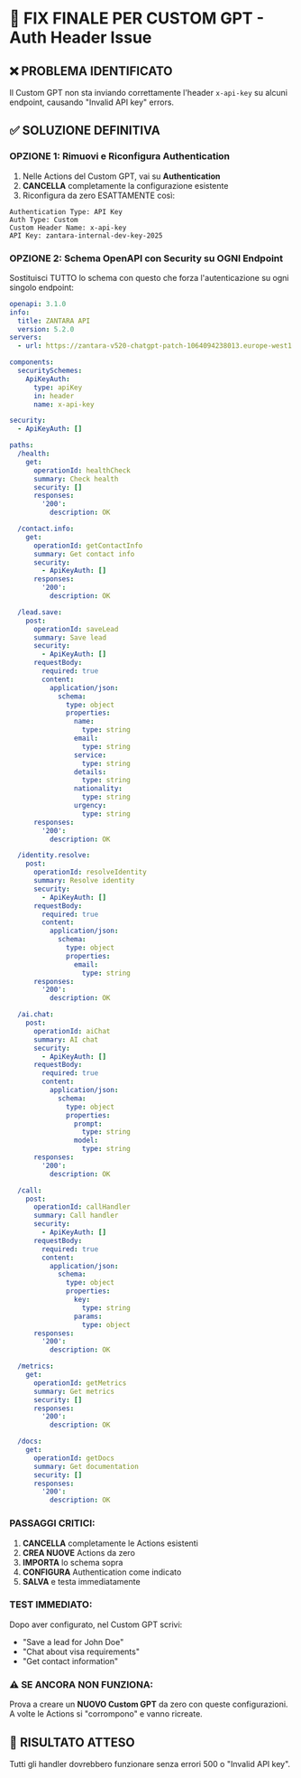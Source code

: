 # 🚨 FIX FINALE PER CUSTOM GPT - Auth Header Issue

## ❌ PROBLEMA IDENTIFICATO
Il Custom GPT non sta inviando correttamente l'header `x-api-key` su alcuni endpoint, causando "Invalid API key" errors.

## ✅ SOLUZIONE DEFINITIVA

### OPZIONE 1: Rimuovi e Riconfigura Authentication
1. Nelle Actions del Custom GPT, vai su **Authentication**
2. **CANCELLA** completamente la configurazione esistente
3. Riconfigura da zero ESATTAMENTE così:

```
Authentication Type: API Key
Auth Type: Custom
Custom Header Name: x-api-key
API Key: zantara-internal-dev-key-2025
```

### OPZIONE 2: Schema OpenAPI con Security su OGNI Endpoint

Sostituisci TUTTO lo schema con questo che forza l'autenticazione su ogni singolo endpoint:

```yaml
openapi: 3.1.0
info:
  title: ZANTARA API
  version: 5.2.0
servers:
  - url: https://zantara-v520-chatgpt-patch-1064094238013.europe-west1.run.app

components:
  securitySchemes:
    ApiKeyAuth:
      type: apiKey
      in: header
      name: x-api-key

security:
  - ApiKeyAuth: []

paths:
  /health:
    get:
      operationId: healthCheck
      summary: Check health
      security: []
      responses:
        '200':
          description: OK

  /contact.info:
    get:
      operationId: getContactInfo
      summary: Get contact info
      security:
        - ApiKeyAuth: []
      responses:
        '200':
          description: OK

  /lead.save:
    post:
      operationId: saveLead
      summary: Save lead
      security:
        - ApiKeyAuth: []
      requestBody:
        required: true
        content:
          application/json:
            schema:
              type: object
              properties:
                name:
                  type: string
                email:
                  type: string
                service:
                  type: string
                details:
                  type: string
                nationality:
                  type: string
                urgency:
                  type: string
      responses:
        '200':
          description: OK

  /identity.resolve:
    post:
      operationId: resolveIdentity
      summary: Resolve identity
      security:
        - ApiKeyAuth: []
      requestBody:
        required: true
        content:
          application/json:
            schema:
              type: object
              properties:
                email:
                  type: string
      responses:
        '200':
          description: OK

  /ai.chat:
    post:
      operationId: aiChat
      summary: AI chat
      security:
        - ApiKeyAuth: []
      requestBody:
        required: true
        content:
          application/json:
            schema:
              type: object
              properties:
                prompt:
                  type: string
                model:
                  type: string
      responses:
        '200':
          description: OK

  /call:
    post:
      operationId: callHandler
      summary: Call handler
      security:
        - ApiKeyAuth: []
      requestBody:
        required: true
        content:
          application/json:
            schema:
              type: object
              properties:
                key:
                  type: string
                params:
                  type: object
      responses:
        '200':
          description: OK

  /metrics:
    get:
      operationId: getMetrics
      summary: Get metrics
      security: []
      responses:
        '200':
          description: OK

  /docs:
    get:
      operationId: getDocs
      summary: Get documentation
      security: []
      responses:
        '200':
          description: OK
```

### PASSAGGI CRITICI:
1. **CANCELLA** completamente le Actions esistenti
2. **CREA NUOVE** Actions da zero
3. **IMPORTA** lo schema sopra
4. **CONFIGURA** Authentication come indicato
5. **SALVA** e testa immediatamente

### TEST IMMEDIATO:
Dopo aver configurato, nel Custom GPT scrivi:
- "Save a lead for John Doe"
- "Chat about visa requirements"
- "Get contact information"

### ⚠️ SE ANCORA NON FUNZIONA:
Prova a creare un **NUOVO Custom GPT** da zero con queste configurazioni. A volte le Actions si "corrompono" e vanno ricreate.

## 🎯 RISULTATO ATTESO
Tutti gli handler dovrebbero funzionare senza errori 500 o "Invalid API key".